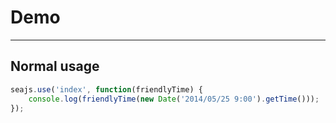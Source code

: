 # Demo

---

## Normal usage

````javascript
seajs.use('index', function(friendlyTime) {
    console.log(friendlyTime(new Date('2014/05/25 9:00').getTime()));
});
````
